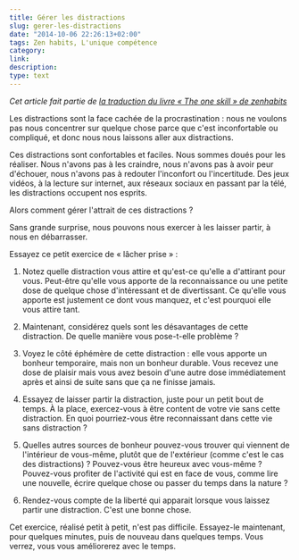 ```yaml
---
title: Gérer les distractions
slug: gerer-les-distractions
date: "2014-10-06 22:26:13+02:00"
tags: Zen habits, L'unique compétence
category: 
link: 
description: 
type: text
---
```


_Cet article fait partie de [la traduction du livre « The one skill » de zenhabits](/blog/traduction-du-livre-the-one-skill-de-zenhabits/)_

Les distractions sont la face cachée de la procrastination : nous ne voulons pas nous concentrer sur quelque chose parce que c'est inconfortable ou compliqué, et donc nous nous laissons aller aux distractions.
<!-- TEASER_END -->
Ces distractions sont confortables et faciles. Nous sommes doués pour les réaliser. Nous n'avons pas à les craindre, nous n'avons pas à avoir peur d'échouer, nous n'avons pas à redouter l'inconfort ou l'incertitude. Des jeux vidéos, à la lecture sur internet, aux réseaux sociaux en passant par la télé, les distractions occupent nos esprits.

Alors comment gérer l'attrait de ces distractions ?

Sans grande surprise, nous pouvons nous exercer à les laisser partir, à nous en débarrasser.

Essayez ce petit exercice de « lâcher prise » :

1. Notez quelle distraction vous attire et qu'est-ce qu'elle a d'attirant pour vous. Peut-être qu'elle vous apporte de la reconnaissance ou une petite dose de quelque chose d'intéressant et de divertissant. Ce qu'elle vous apporte est justement ce dont vous manquez, et c'est pourquoi elle vous attire tant.

2. Maintenant, considérez quels sont les désavantages de cette distraction. De quelle manière vous pose-t-elle problème ?

3. Voyez le côté éphémère de cette distraction : elle vous apporte un bonheur temporaire, mais non un bonheur durable. Vous recevez une dose de plaisir mais vous avez besoin d'une autre dose immédiatement après et ainsi de suite sans que ça ne finisse jamais.

4. Essayez de laisser partir la distraction, juste pour un petit bout de temps. À la place, exercez-vous à être content de votre vie sans cette distraction. En quoi pourriez-vous être reconnaissant dans cette vie sans distraction ?

5. Quelles autres sources de bonheur pouvez-vous trouver qui viennent de l'intérieur de vous-même, plutôt que de l'extérieur (comme c'est le cas des distractions) ? Pouvez-vous être heureux avec vous-même ? Pouvez-vous profiter de l'activité qui est en face de vous, comme lire une nouvelle, écrire quelque chose ou passer du temps dans la nature ?

6. Rendez-vous compte de la liberté qui apparait lorsque vous laissez partir une distraction. C'est une bonne chose.

Cet exercice, réalisé petit à petit, n'est pas difficile. Essayez-le maintenant, pour quelques minutes, puis de nouveau dans quelques temps. Vous verrez, vous vous améliorerez avec le temps.

